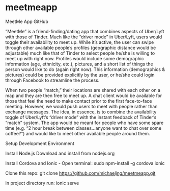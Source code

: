 # meetmeapp
MeetMe App GitHub

“MeetMe” is a friend-finding/dating app that combines aspects of Uber/Lyft with
those of  Tinder. Much like the “driver mode” in Uber/Lyft, users would toggle
their availability to meet up.  While it’s active, the user can swipe through
other available people’s profiles (geographic distance would be adjustable)
much like that of Tinder to select people he/she is willing to meet up with
right now. Profiles would include some demographic information (age, ethnicity,
etc.), pictures, and a short list of things the person would like to do (again
right now). This information (demographics & pictures) could be provided
explicitly by the user, or he/she could login through Facebook to streamline
the process.

When two people “match,” their locations are shared with each other on a map
and they are then free to meet up. A chat client would be available for those
that feel the need to make contact prior to the first face-to-face meeting.
However, we would push users to meet with people rather than exchange messages.
The idea, in essence, is to combine the availability toggle of Uber/Lyft’s
“driver mode” with the instant feedback of Tinder’s “match” system. The app
would be meant for people who have some spare time (e.g. “2 hour break between
classes...anyone want to chat over some coffee?”) and would like to meet other
available people around them.

Setup Development Environment

Install Node.js
	Download and install from nodejs.org

Install Cordova and Ionic
	- Open terminal: sudo npm-install -g cordova ionic

Clone this repo: git clone https://github.com/michaeljng/meetmeapp.git

In project directory run: ionic serve